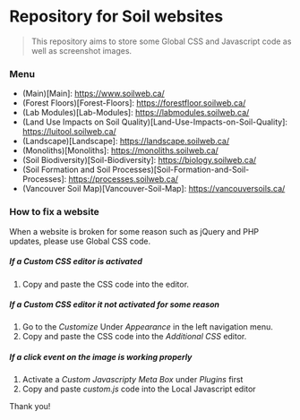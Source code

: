 # Repository for Soil websites

> This repository aims to store some Global CSS and Javascript code as well as screenshot images.

### Menu
- (Main)[Main]: https://www.soilweb.ca/
- (Forest Floors)[Forest-Floors]: https://forestfloor.soilweb.ca/
- (Lab Modules)[Lab-Modules]: https://labmodules.soilweb.ca/
- (Land Use Impacts on Soil Quality)[Land-Use-Impacts-on-Soil-Quality]: https://luitool.soilweb.ca/
- (Landscape)[Landscape]: https://landscape.soilweb.ca/
- (Monoliths)[Monoliths]: https://monoliths.soilweb.ca/
- (Soil Biodiversity)[Soil-Biodiversity]: https://biology.soilweb.ca/
- (Soil Formation and Soil Processes)[Soil-Formation-and-Soil-Processes]: https://processes.soilweb.ca/
- (Vancouver Soil Map)[Vancouver-Soil-Map]: https://vancouversoils.ca/ 


### How to fix a website

When a website is broken for some reason such as jQuery and PHP updates, please use Global CSS code.

##### If a Custom CSS editor is activated

1. Copy and paste the CSS code into the editor.

##### If a Custom CSS editor it not activated for some reason

1. Go to the *Customize* Under *Appearance* in the left navigation menu.
2. Copy and paste the CSS code into the *Additional CSS* editor.


##### If a click event on the image is working properly

1. Activate a *Custom Javascripty Meta Box* under *Plugins* first
2. Copy and paste *custom.js* code into the Local Javascript editor


Thank you!
